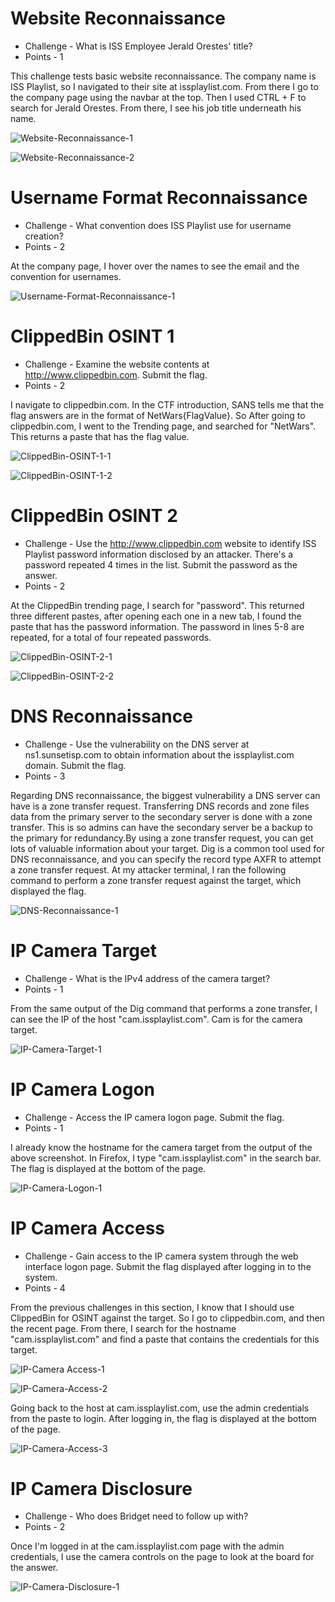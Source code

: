 # Website Reconnaissance

* Challenge - What is ISS Employee Jerald Orestes' title?
* Points - 1

This challenge tests basic website reconnaissance. The company name is ISS Playlist, so I navigated to their site at issplaylist.com. From there I go to the company page using the navbar at the top. Then I used CTRL + F to search for Jerald Orestes. From there, I see his job title underneath his name.

![Website-Reconnaissance-1](https://github.com/user-attachments/assets/200c7ab1-5b53-4bdd-a36f-fa126b29ce1d)

![Website-Reconnaissance-2](https://github.com/user-attachments/assets/bfc453c4-6e8e-4e4a-8834-a3b4938742fe)


# Username Format Reconnaissance

* Challenge - What convention does ISS Playlist use for username creation?
* Points - 2

At the company page, I hover over the names to see the email and the convention for usernames. 

![Username-Format-Reconnaissance-1](https://github.com/user-attachments/assets/2cdb463c-d17b-4f5f-8ee0-7b6e29d79a1b)


# ClippedBin OSINT 1

* Challenge - Examine the website contents at http://www.clippedbin.com. Submit the flag.
* Points - 2

I navigate to clippedbin.com. In the CTF introduction, SANS tells me that the flag answers are in the format of NetWars{FlagValue}. So After going to clippedbin.com, I went to the Trending page, and searched for "NetWars". This returns a paste that has the flag value.  

![ClippedBin-OSINT-1-1](https://github.com/user-attachments/assets/ece7bc76-6f1c-4249-9b7a-9ba4a9f3c476)

![ClippedBin-OSINT-1-2](https://github.com/user-attachments/assets/fe32c4ba-43c9-4b0f-aa11-ecc607fe4661)


# ClippedBin OSINT 2

* Challenge - Use the http://www.clippedbin.com website to identify ISS Playlist password information disclosed by an attacker. There's a password repeated 4 times in the list. Submit the password as the answer.
* Points - 2

At the ClippedBin trending page, I search for "password". This returned three different pastes, after opening each one in a new tab, I found the paste that has the password information. The password in lines 5-8 are repeated, for a total of four repeated passwords.

![ClippedBin-OSINT-2-1](https://github.com/user-attachments/assets/2928e5e7-75df-40d2-b749-0b14b9e266f6)

![ClippedBin-OSINT-2-2](https://github.com/user-attachments/assets/5be2bf83-290d-42a5-9e17-bcc71ebb1434)


# DNS Reconnaissance

* Challenge - Use the vulnerability on the DNS server at ns1.sunsetisp.com to obtain information about the issplaylist.com domain. Submit the flag.
* Points - 3

Regarding DNS reconnaissance, the biggest vulnerability a DNS server can have is a zone transfer request. Transferring DNS records and zone files data from the primary server to the secondary server is done with a zone transfer. This is so admins can have the secondary server be a backup to the primary for redundancy.By using a zone transfer request, you can get lots of valuable information about your target. Dig is a common tool used for DNS reconnaissance, and you can specify the record type AXFR to attempt a zone transfer request. At my attacker terminal, I ran the following command to perform a zone transfer request against the target, which displayed the flag. 

![DNS-Reconnaissance-1](https://github.com/user-attachments/assets/20e85917-b8f2-49e1-ae80-4f4ef2adb1e8)


# IP Camera Target

* Challenge - What is the IPv4 address of the camera target?
* Points - 1

From the same output of the Dig command that performs a zone transfer, I can see the IP of the host "cam.issplaylist.com". Cam is for the camera target. 

![IP-Camera-Target-1](https://github.com/user-attachments/assets/555539a1-6052-4198-859d-b432caae71d2)


# IP Camera Logon

* Challenge - Access the IP camera logon page. Submit the flag.
* Points - 1

I already know the hostname for the camera target from the output of the above screenshot. In Firefox, I type "cam.issplaylist.com" in the search bar. The flag is displayed at the bottom of the page. 

![IP-Camera-Logon-1](https://github.com/user-attachments/assets/9058d8a4-279b-495b-82ed-8d858c400203)


# IP Camera Access

* Challenge - Gain access to the IP camera system through the web interface logon page. Submit the flag displayed after logging in to the system.
* Points - 4

From the previous challenges in this section, I know that I should use ClippedBin for OSINT against the target. So I go to clippedbin.com, and then the recent page. From there, I search for the hostname "cam.issplaylist.com" and find a paste that contains the credentials for this target.

![IP-Camera Access-1](https://github.com/user-attachments/assets/3c67fa55-392d-4915-af6a-f1f015756c2d)

![IP-Camera-Access-2](https://github.com/user-attachments/assets/5d160609-dfc7-4175-8ed9-aed79d654b96)

Going back to the host at cam.issplaylist.com, use the admin credentials from the paste to login. After logging in, the flag is displayed at the bottom of the page. 

![IP-Camera-Access-3](https://github.com/user-attachments/assets/9af0838e-90e7-420a-b99a-c87950197f07)


# IP Camera Disclosure

* Challenge - Who does Bridget need to follow up with?
* Points - 2

Once I'm logged in at the cam.issplaylist.com page with the admin credentials, I use the camera controls on the page to look at the board for the answer. 

![IP-Camera-Disclosure-1](https://github.com/user-attachments/assets/376c5bf3-a3a1-496f-bcc0-1e136f0a703c)
